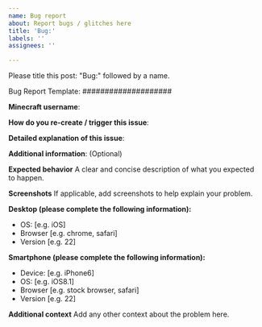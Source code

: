 ```yaml
---
name: Bug report
about: Report bugs / glitches here
title: 'Bug:'
labels: ''
assignees: ''

---
```


Please title this post: "Bug:" followed by a name.

Bug Report Template:
####################

**Minecraft username**:

**How do you re-create / trigger this issue**:

**Detailed explanation of this issue**:

**Additional information**: (Optional)

**Expected behavior**
A clear and concise description of what you expected to happen.

**Screenshots**
If applicable, add screenshots to help explain your problem.

**Desktop (please complete the following information):**
 - OS: [e.g. iOS]
 - Browser [e.g. chrome, safari]
 - Version [e.g. 22]

**Smartphone (please complete the following information):**
 - Device: [e.g. iPhone6]
 - OS: [e.g. iOS8.1]
 - Browser [e.g. stock browser, safari]
 - Version [e.g. 22]

**Additional context**
Add any other context about the problem here.

